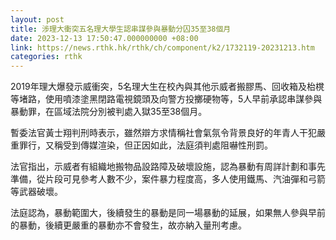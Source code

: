 ```yaml
---
layout: post
title: 涉理大衝突五名理大學生認串謀參與暴動分囚35至38個月
date: 2023-12-13 17:50:47.000000000 +08:00
link: https://news.rthk.hk/rthk/ch/component/k2/1732119-20231213.htm
categories: rthk
---
```


2019年理大爆發示威衝突，5名理大生在校內與其他示威者搬膠馬、回收箱及枱櫈等堵路，使用噴漆塗黑閉路電視鏡頭及向警方投擲硬物等，5人早前承認串謀參與暴動罪，在區域法院分別被判處入獄35至38個月。

暫委法官黃士翔判刑時表示，雖然辯方求情稱社會氣氛令背景良好的年青人干犯嚴重罪行，又稱受到傳媒渲染，但正因如此，法庭須判處阻嚇性刑罰。

法官指出，示威者有組織地搬物品設路障及破壞設施，認為暴動有周詳計劃和事先準備，從片段可見參考人數不少，案件暴力程度高，多人使用鐵馬、汽油彈和弓箭等武器破壞。

法庭認為，暴動範圍大，後續發生的暴動是同一場暴動的延展，如果無人參與早前的暴動，後續更嚴重的暴動亦不會發生，故亦納入量刑考慮。

